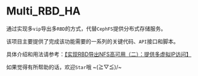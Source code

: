 # Multi_RBD_HA

通过实现多`vip`导出多`RBD`的方式，代替`CephFS`提供分布式存储服务。

该项目主要提供了完成该功能需要的一系列的关键代码、`API`接口和脚本。

具体介绍和用法请参考：[【实现RBD导出NFS高可用（二）：提供多虚拟IP访问】][1]

如果觉得有所帮助的话，欢迎`Star`哦 ~(≧▽≦)/~

[1]: http://www.tony-yin.site/2018/01/28/RBD-HA-2/

